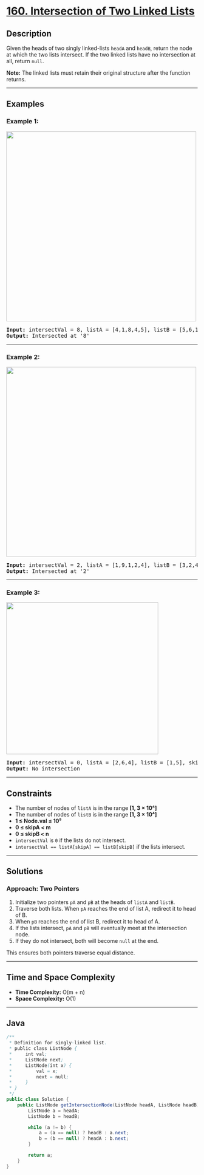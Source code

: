 # [160. Intersection of Two Linked Lists](https://leetcode.com/problems/intersection-of-two-linked-lists)

## Description

<!-- description:start -->

Given the heads of two singly linked-lists `headA` and `headB`, return the node at which the two lists intersect. If the two linked lists have no intersection at all, return `null`.

**Note:** The linked lists must retain their original structure after the function returns.

<!-- description:end -->

---

## Examples

### Example 1:
<img src="https://assets.leetcode.com/uploads/2021/03/05/160_example_1_1.png" width="500"/>
<pre>
<strong>Input:</strong> intersectVal = 8, listA = [4,1,8,4,5], listB = [5,6,1,8,4,5], skipA = 2, skipB = 3
<strong>Output:</strong> Intersected at '8'
</pre>

---

### Example 2:
<img src="https://assets.leetcode.com/uploads/2021/03/05/160_example_2.png" width="500"/>
<pre>
<strong>Input:</strong> intersectVal = 2, listA = [1,9,1,2,4], listB = [3,2,4], skipA = 3, skipB = 1
<strong>Output:</strong> Intersected at '2'
</pre>

---

### Example 3:
<img src="https://assets.leetcode.com/uploads/2021/03/05/160_example_3.png" width="400"/>
<pre>
<strong>Input:</strong> intersectVal = 0, listA = [2,6,4], listB = [1,5], skipA = 3, skipB = 2
<strong>Output:</strong> No intersection
</pre>

---

## Constraints

- The number of nodes of `listA` is in the range **[1, 3 × 10⁴]**
- The number of nodes of `listB` is in the range **[1, 3 × 10⁴]**
- **1 ≤ Node.val ≤ 10⁵**
- **0 ≤ skipA < m**
- **0 ≤ skipB < n**
- `intersectVal` is `0` if the lists do not intersect.
- `intersectVal == listA[skipA] == listB[skipB]` if the lists intersect.

---

## Solutions

### Approach: Two Pointers

1. Initialize two pointers `pA` and `pB` at the heads of `listA` and `listB`.
2. Traverse both lists. When `pA` reaches the end of list A, redirect it to head of B.
3. When `pB` reaches the end of list B, redirect it to head of A.
4. If the lists intersect, `pA` and `pB` will eventually meet at the intersection node.
5. If they do not intersect, both will become `null` at the end.

This ensures both pointers traverse equal distance.

---

## Time and Space Complexity

- **Time Complexity:** O(m + n)
- **Space Complexity:** O(1)

---

## Java

```java
/**
 * Definition for singly-linked list.
 * public class ListNode {
 *     int val;
 *     ListNode next;
 *     ListNode(int x) {
 *         val = x;
 *         next = null;
 *     }
 * }
 */
public class Solution {
    public ListNode getIntersectionNode(ListNode headA, ListNode headB) {
        ListNode a = headA;
        ListNode b = headB;

        while (a != b) {
            a = (a == null) ? headB : a.next;
            b = (b == null) ? headA : b.next;
        }

        return a;
    }
}

